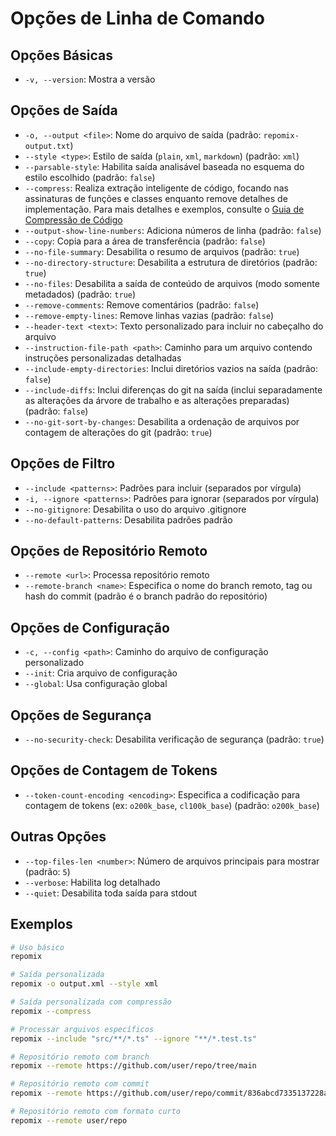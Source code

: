 # Opções de Linha de Comando

## Opções Básicas
- `-v, --version`: Mostra a versão

## Opções de Saída
- `-o, --output <file>`: Nome do arquivo de saída (padrão: `repomix-output.txt`)
- `--style <type>`: Estilo de saída (`plain`, `xml`, `markdown`) (padrão: `xml`)
- `--parsable-style`: Habilita saída analisável baseada no esquema do estilo escolhido (padrão: `false`)
- `--compress`: Realiza extração inteligente de código, focando nas assinaturas de funções e classes enquanto remove detalhes de implementação. Para mais detalhes e exemplos, consulte o [Guia de Compressão de Código](code-compress)
- `--output-show-line-numbers`: Adiciona números de linha (padrão: `false`)
- `--copy`: Copia para a área de transferência (padrão: `false`)
- `--no-file-summary`: Desabilita o resumo de arquivos (padrão: `true`)
- `--no-directory-structure`: Desabilita a estrutura de diretórios (padrão: `true`)
- `--no-files`: Desabilita a saída de conteúdo de arquivos (modo somente metadados) (padrão: `true`)
- `--remove-comments`: Remove comentários (padrão: `false`)
- `--remove-empty-lines`: Remove linhas vazias (padrão: `false`)
- `--header-text <text>`: Texto personalizado para incluir no cabeçalho do arquivo
- `--instruction-file-path <path>`: Caminho para um arquivo contendo instruções personalizadas detalhadas
- `--include-empty-directories`: Inclui diretórios vazios na saída (padrão: `false`)
- `--include-diffs`: Inclui diferenças do git na saída (inclui separadamente as alterações da árvore de trabalho e as alterações preparadas) (padrão: `false`)
- `--no-git-sort-by-changes`: Desabilita a ordenação de arquivos por contagem de alterações do git (padrão: `true`)

## Opções de Filtro
- `--include <patterns>`: Padrões para incluir (separados por vírgula)
- `-i, --ignore <patterns>`: Padrões para ignorar (separados por vírgula)
- `--no-gitignore`: Desabilita o uso do arquivo .gitignore
- `--no-default-patterns`: Desabilita padrões padrão

## Opções de Repositório Remoto
- `--remote <url>`: Processa repositório remoto
- `--remote-branch <name>`: Especifica o nome do branch remoto, tag ou hash do commit (padrão é o branch padrão do repositório)

## Opções de Configuração
- `-c, --config <path>`: Caminho do arquivo de configuração personalizado
- `--init`: Cria arquivo de configuração
- `--global`: Usa configuração global

## Opções de Segurança
- `--no-security-check`: Desabilita verificação de segurança (padrão: `true`)

## Opções de Contagem de Tokens
- `--token-count-encoding <encoding>`: Especifica a codificação para contagem de tokens (ex: `o200k_base`, `cl100k_base`) (padrão: `o200k_base`)

## Outras Opções
- `--top-files-len <number>`: Número de arquivos principais para mostrar (padrão: `5`)
- `--verbose`: Habilita log detalhado
- `--quiet`: Desabilita toda saída para stdout

## Exemplos

```bash
# Uso básico
repomix

# Saída personalizada
repomix -o output.xml --style xml

# Saída personalizada com compressão
repomix --compress

# Processar arquivos específicos
repomix --include "src/**/*.ts" --ignore "**/*.test.ts"

# Repositório remoto com branch
repomix --remote https://github.com/user/repo/tree/main

# Repositório remoto com commit
repomix --remote https://github.com/user/repo/commit/836abcd7335137228ad77feb28655d85712680f1

# Repositório remoto com formato curto
repomix --remote user/repo
```
